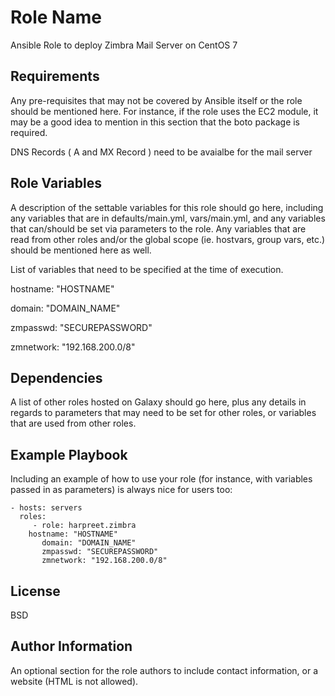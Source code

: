 Role Name
=========

Ansible Role to deploy Zimbra Mail Server on CentOS 7

Requirements
------------

Any pre-requisites that may not be covered by Ansible itself or the role should be mentioned here. For instance, if the role uses the EC2 module, it may be a good idea to mention in this section that the boto package is required.

DNS Records ( A and MX Record ) need to be avaialbe for the mail server

Role Variables
--------------

A description of the settable variables for this role should go here, including any variables that are in defaults/main.yml, vars/main.yml, and any variables that can/should be set via parameters to the role. Any variables that are read from other roles and/or the global scope (ie. hostvars, group vars, etc.) should be mentioned here as well.

List of variables that need to be specified at the time of execution.

hostname: "HOSTNAME"

domain: "DOMAIN_NAME"

zmpasswd: "SECUREPASSWORD"

zmnetwork: "192.168.200.0/8"

Dependencies
------------

A list of other roles hosted on Galaxy should go here, plus any details in regards to parameters that may need to be set for other roles, or variables that are used from other roles.

Example Playbook
----------------

Including an example of how to use your role (for instance, with variables passed in as parameters) is always nice for users too:

    - hosts: servers
      roles:
         - role: harpreet.zimbra
	   	hostname: "HOSTNAME"
           domain: "DOMAIN_NAME"
           zmpasswd: "SECUREPASSWORD"
           zmnetwork: "192.168.200.0/8"


License
-------

BSD

Author Information
------------------

An optional section for the role authors to include contact information, or a website (HTML is not allowed).

